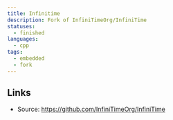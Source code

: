 ```yaml
---
title: Infinitime
description: Fork of InfiniTimeOrg/InfiniTime
statuses:
  - finished
languages:
  - cpp
tags:
  - embedded
  - fork
---
```


## Links

- Source: https://github.com/InfiniTimeOrg/InfiniTime

